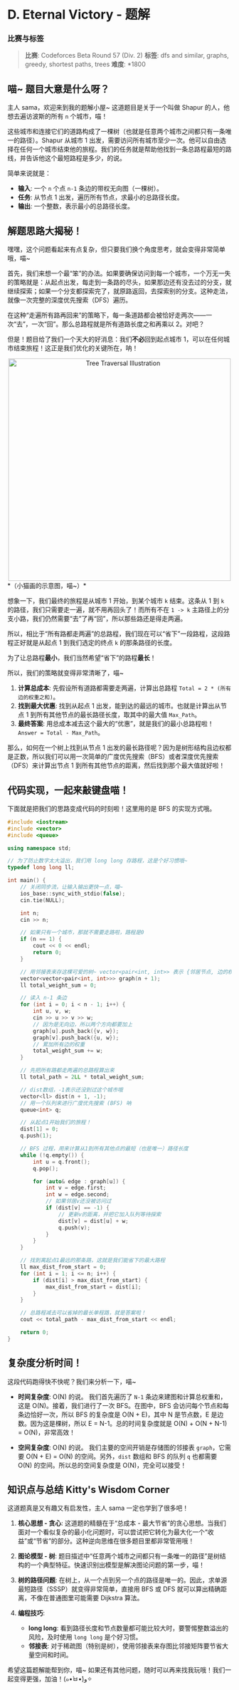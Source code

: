 # D. Eternal Victory - 题解

### 比赛与标签
> **比赛**: Codeforces Beta Round 57 (Div. 2)
> **标签**: dfs and similar, graphs, greedy, shortest paths, trees
> **难度**: *1800

## 喵~ 题目大意是什么呀？
主人 sama，欢迎来到我的题解小屋~ 这道题目是关于一个叫做 Shapur 的人，他想去遍访波斯的所有 `n` 个城市，喵！

这些城市和连接它们的道路构成了一棵树（也就是任意两个城市之间都只有一条唯一的路径）。Shapur 从城市 1 出发，需要访问所有城市至少一次。他可以自由选择在任何一个城市结束他的旅程。我们的任务就是帮助他找到一条总路程最短的路线，并告诉他这个最短路程是多少，的说。

简单来说就是：
- **输入**: 一个 `n` 个点 `n-1` 条边的带权无向图（一棵树）。
- **任务**: 从节点 1 出发，遍历所有节点，求最小的总路径长度。
- **输出**: 一个整数，表示最小的总路径长度。

## 解题思路大揭秘！
嘿嘿，这个问题看起来有点复杂，但只要我们换个角度思考，就会变得非常简单哦，喵~

首先，我们来想一个最“笨”的办法。如果要确保访问到每一个城市，一个万无一失的策略就是：从起点出发，每走到一条路的尽头，如果那边还有没去过的分支，就继续探索；如果一个分支都探索完了，就原路返回，去探索别的分支。这种走法，就像一次完整的深度优先搜索（DFS）遍历。

在这种“走遍所有路再回来”的策略下，每一条道路都会被恰好走两次——一次“去”，一次“回”。那么总路程就是所有道路长度之和再乘以 2。对吧？

但是！题目给了我们一个天大的好消息：我们**不必**回到起点城市 1，可以在任何城市结束旅程！这正是我们优化的关键所在，呐！

<center><img src="https://i.imgur.com/gO0tLhP.png" alt="Tree Traversal Illustration" width="500"/></center>
*（小猫画的示意图，喵~）*

想象一下，我们最终的旅程是从城市 1 开始，到某个城市 `k` 结束。这条从 1 到 `k` 的路径，我们只需要走一遍，就不用再回头了！而所有不在 `1 -> k` 主路径上的分支小路，我们仍然需要“去”了再“回”，所以那些路还是得走两遍。

所以，相比于“所有路都走两遍”的总路程，我们现在可以“省下”一段路程，这段路程正好就是从起点 1 到我们选定的终点 `k` 的那条路径的长度。

为了让总路程**最小**，我们当然希望“省下”的路程**最长**！

所以，我们的策略就变得非常清晰了，喵~
1.  **计算总成本**: 先假设所有道路都需要走两遍，计算出总路程 `Total = 2 * (所有边的权重之和)`。
2.  **找到最大优惠**: 找到从起点 1 出发，能到达的最远的城市。也就是计算出从节点 1 到所有其他节点的最长路径长度，取其中的最大值 `Max_Path`。
3.  **最终答案**: 用总成本减去这个最大的“优惠”，就是我们的最小总路程啦！`Answer = Total - Max_Path`。

那么，如何在一个树上找到从节点 1 出发的最长路径呢？因为是树形结构且边权都是正数，所以我们可以用一次简单的广度优先搜索（BFS）或者深度优先搜索（DFS）来计算出节点 1 到所有其他节点的距离，然后找到那个最大值就好啦！

## 代码实现，一起来敲键盘喵！
下面就是把我们的思路变成代码的时刻啦！这里用的是 BFS 的实现方式哦。

```cpp
#include <iostream>
#include <vector>
#include <queue>

using namespace std;

// 为了防止数字太大溢出，我们用 long long 存路程，这是个好习惯哦~
typedef long long ll;

int main() {
    // 关闭同步流，让输入输出更快一点，喵~
    ios_base::sync_with_stdio(false);
    cin.tie(NULL);

    int n;
    cin >> n;

    // 如果只有一个城市，那就不需要走路啦，路程是0
    if (n == 1) {
        cout << 0 << endl;
        return 0;
    }

    // 用邻接表来存这棵可爱的树~ vector<pair<int, int>> 表示 {邻居节点, 边的权重}
    vector<vector<pair<int, int>>> graph(n + 1);
    ll total_weight_sum = 0;

    // 读入 n-1 条边
    for (int i = 0; i < n - 1; i++) {
        int u, v, w;
        cin >> u >> v >> w;
        // 因为是无向边，所以两个方向都要加上
        graph[u].push_back({v, w});
        graph[v].push_back({u, w});
        // 累加所有边的权重
        total_weight_sum += w;
    }

    // 先把所有路都走两遍的总路程算出来
    ll total_path = 2LL * total_weight_sum;

    // dist数组，-1表示还没到过这个城市哦
    vector<ll> dist(n + 1, -1);
    // 用一个队列来进行广度优先搜索 (BFS) 呐
    queue<int> q;

    // 从起点1开始我们的旅程！
    dist[1] = 0;
    q.push(1);

    // BFS 过程，用来计算从1到所有其他点的最短（也是唯一）路径长度
    while (!q.empty()) {
        int u = q.front();
        q.pop();

        for (auto& edge : graph[u]) {
            int v = edge.first;
            int w = edge.second;
            // 如果邻居v还没被访问过
            if (dist[v] == -1) {
                // 更新v的距离，并把它加入队列等待探索
                dist[v] = dist[u] + w;
                q.push(v);
            }
        }
    }

    // 找到离起点1最远的那条路，这就是我们能省下的最大路程
    ll max_dist_from_start = 0;
    for (int i = 1; i <= n; i++) {
        if (dist[i] > max_dist_from_start) {
            max_dist_from_start = dist[i];
        }
    }

    // 总路程减去可以省掉的最长单程路，就是答案啦！
    cout << total_path - max_dist_from_start << endl;

    return 0;
}
```

## 复杂度分析时间！
这段代码跑得快不快呢？我们来分析一下，喵~

- **时间复杂度**: O(N) 的说。
  我们首先遍历了 `N-1` 条边来建图和计算总权重和，这是 O(N)。接着，我们进行了一次 BFS。在图中，BFS 会访问每个节点和每条边恰好一次，所以 BFS 的复杂度是 O(N + E)，其中 N 是节点数，E 是边数。因为这是棵树，所以 E = N-1。总的时间复杂度就是 O(N) + O(N + N-1) = O(N)，非常高效！

- **空间复杂度**: O(N) 的说。
  我们主要的空间开销是存储图的邻接表 `graph`，它需要 O(N + E) = O(N) 的空间。另外，`dist` 数组和 BFS 的队列 `q` 也都需要 O(N) 的空间。所以总的空间复杂度是 O(N)，完全可以接受！

## 知识点与总结 Kitty's Wisdom Corner
这道题真是又有趣又有启发性，主人 sama 一定也学到了很多吧！

1.  **核心思想 - 贪心**: 这道题的精髓在于“总成本 - 最大节省”的贪心思想。当我们面对一个看似复杂的最小化问题时，可以尝试把它转化为最大化一个“收益”或“节省”的部分。这种逆向思维在很多题目里都非常管用哦！

2.  **图论模型 - 树**: 题目描述中“任意两个城市之间都只有一条唯一的路径”是树结构的一个典型特征。快速识别出模型是解决图论问题的第一步，喵！

3.  **树的路径问题**: 在树上，从一个点到另一个点的路径是唯一的。因此，求单源最短路径（SSSP）就变得非常简单，直接用 BFS 或 DFS 就可以算出精确距离，不像在普通图里可能需要 Dijkstra 算法。

4.  **编程技巧**:
    - **long long**: 看到路径长度和节点数量都可能比较大时，要警惕整数溢出的风险，及时使用 `long long` 是个好习惯。
    - **邻接表**: 对于稀疏图（特别是树），使用邻接表来存图比邻接矩阵要节省大量空间和时间。

希望这篇题解能帮到你，喵~ 如果还有其他问题，随时可以再来找我玩哦！我们一起变得更强，加油！(๑•̀ㅂ•́)و✧